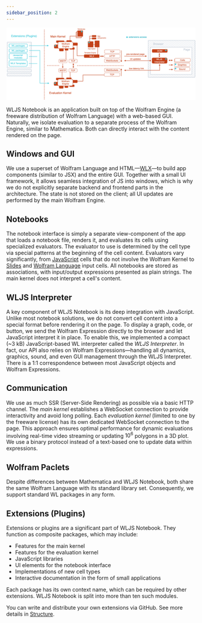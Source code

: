 ```yaml
---
sidebar_position: 2
---
```



![](./../../Pasted%20image%2020250210130401.png)

WLJS Notebook is an application built on top of the Wolfram Engine (a freeware distribution of Wolfram Language) with a web-based GUI. Naturally, we isolate evaluation to a separate process of the Wolfram Engine, similar to Mathematica. Both can directly interact with the content rendered on the page.

## Windows and GUI
We use a superset of Wolfram Language and HTML—[WLX](https://jerryi.github.io/wlx-docs/)—to build app components (similar to JSX) and the entire GUI. Together with a small UI framework, it allows seamless integration of JS into windows, which is why we do not explicitly separate backend and frontend parts in the architecture. The state is not stored on the client; all UI updates are performed by the main Wolfram Engine.

## Notebooks
The notebook interface is simply a separate view-component of the app that loads a notebook file, renders it, and evaluates its cells using specialized evaluators. The evaluator to use is determined by the cell type via special patterns at the beginning of the cell content. Evaluators vary significantly, from [JavaScript](frontend/Cell%20types/Javascript.md) cells that do not involve the Wolfram Kernel to [Slides](frontend/Cell%20types/Slides.md) and [Wolfram Language](frontend/Cell%20types/Input%20cell.md) input cells. All notebooks are stored as associations, with input/output expressions presented as plain strings. The main kernel does not interpret a cell's content.

## WLJS Interpreter
A key component of WLJS Notebook is its deep integration with JavaScript. Unlike most notebook solutions, we do not convert cell content into a special format before rendering it on the page. To display a graph, code, or button, we send the Wolfram Expression directly to the browser and let JavaScript interpret it in place. To enable this, we implemented a compact (~3 kB) JavaScript-based WL interpreter called the *WLJS Interpreter*. In fact, our API also relies on Wolfram Expressions—handling all dynamics, graphics, sound, and even GUI management through the WLJS Interpreter. There is a 1:1 correspondence between most JavaScript objects and Wolfram Expressions.

## Communication
We use as much SSR (Server-Side Rendering) as possible via a basic HTTP channel. The *main kernel* establishes a WebSocket connection to provide interactivity and avoid long polling. Each *evaluation kernel* (limited to one by the freeware license) has its own dedicated WebSocket connection to the page. This approach ensures optimal performance for dynamic evaluations involving real-time video streaming or updating $10^6$ polygons in a 3D plot. We use a binary protocol instead of a text-based one to update data within expressions.

## Wolfram Paclets
Despite differences between Mathematica and WLJS Notebook, both share the same Wolfram Language with its standard library set. Consequently, we support standard WL packages in any form.

## Extensions (Plugins)
Extensions or plugins are a significant part of WLJS Notebook. They function as composite packages, which may include:

- Features for the main kernel
- Features for the evaluation kernel
- JavaScript libraries
- UI elements for the notebook interface
- Implementations of new cell types
- Interactive documentation in the form of small applications

Each package has its own context name, which can be required by other extensions. WLJS Notebook is split into more than ten such modules.

You can write and distribute your own extensions via GitHub. See more details in [Structure](frontend/Development/Plugins/Structure.md).

